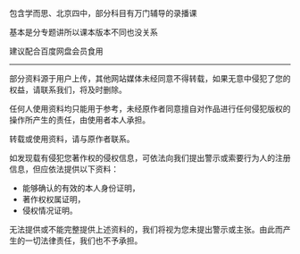 包含学而思、北京四中，部分科目有万门辅导的录播课

基本是分专题讲所以课本版本不同也没关系

建议配合百度网盘会员食用

---

部分资料源于用户上传，其他网站媒体未经同意不得转载，如果无意中侵犯了您的权益，请联系我们，将及时删除。

任何人使用资料均只能用于参考，未经原作者同意擅自对作品进行任何侵犯版权的操作所产生的责任，由使用者本人承担。

转载或使用资料，请与原作者联系。

如发现载有侵犯您著作权的侵权信息，可依法向我们提出警示或索要行为人的注册信息，但应依法提供以下资料： 

- 能够确认的有效的本人身份证明，
- 著作权权属证明，
- 侵权情况证明。

无法提供或不能完整提供上述资料的，我们将视为您未提出警示或主张。由此而产生的一切法律责任，我们也不予承担。 

